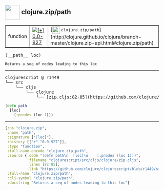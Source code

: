 ## <img width="48px" valign="middle" src="http://i.imgur.com/Hi20huC.png"> clojure.zip/path

 <table border="1">
<tr>
<td>function</td>
<td><a href="https://github.com/cljsinfo/api-refs/tree/0.0-927"><img valign="middle" alt="[+] 0.0-927" src="https://img.shields.io/badge/+-0.0--927-lightgrey.svg"></a> </td>
<td>
[<img height="24px" valign="middle" src="http://i.imgur.com/1GjPKvB.png"> <samp>clojure.zip/path</samp>](http://clojure.github.io/clojure/branch-master/clojure.zip-api.html#clojure.zip/path)
</td>
</tr>
</table>

 <samp>
(__path__ loc)<br>
</samp>

```
Returns a seq of nodes leading to this loc
```

---

 <pre>
clojurescript @ r1449
└── src
    └── cljs
        └── clojure
            └── <ins>[zip.cljs:82-85](https://github.com/clojure/clojurescript/blob/r1449/src/cljs/clojure/zip.cljs#L82-L85)</ins>
</pre>

```clj
(defn path
  [loc]
    (:pnodes (loc 1)))
```


---

```clj
{:ns "clojure.zip",
 :name "path",
 :signature ["[loc]"],
 :history [["+" "0.0-927"]],
 :type "function",
 :full-name-encode "clojure.zip_path",
 :source {:code "(defn path\n  [loc]\n    (:pnodes (loc 1)))",
          :filename "clojurescript/src/cljs/clojure/zip.cljs",
          :lines [82 85],
          :link "https://github.com/clojure/clojurescript/blob/r1449/src/cljs/clojure/zip.cljs#L82-L85"},
 :full-name "clojure.zip/path",
 :clj-symbol "clojure.zip/path",
 :docstring "Returns a seq of nodes leading to this loc"}

```
